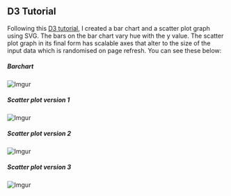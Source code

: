 ## D3 Tutorial

Following this [D3 tutorial](http://alignedleft.com/tutorials/d3), I created a bar chart and a scatter plot graph using SVG. The bars on the bar chart vary hue with the y value. The scatter plot graph in its final form has scalable axes that alter to the size of the input data which is randomised on page refresh. You can see these below:
 ##### Barchart
![Imgur](http://i.imgur.com/63GDG8R.png)
##### Scatter plot version 1
![Imgur](http://i.imgur.com/5X1vI60.png)
##### Scatter plot version 2
![Imgur](http://i.imgur.com/NykRiJX.png)
##### Scatter plot version 3
![Imgur](http://i.imgur.com/dDFAKhI.png)
